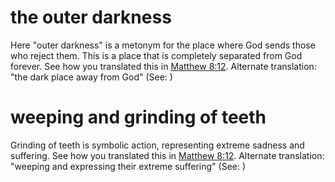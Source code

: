 
# the outer darkness
Here "outer darkness" is a metonym for the place where God sends those who reject them. This is a place that is completely separated from God forever. See how you translated this in [Matthew 8:12](../08/12.md). Alternate translation: "the dark place away from God" (See: )

# weeping and grinding of teeth
Grinding of teeth is symbolic action, representing extreme sadness and suffering. See how you translated this in [Matthew 8:12](../08/12.md). Alternate translation: "weeping and expressing their extreme suffering"  (See: )